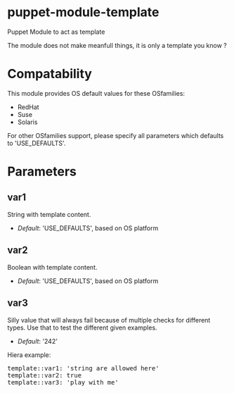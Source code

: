 puppet-module-template
======================

Puppet Module to act as template

The module does not make meanfull things, it is only a template you know ?

# Compatability #

This module provides OS default values for these OSfamilies:

 * RedHat
 * Suse
 * Solaris

For other OSfamilies support, please specify all parameters which defaults to 'USE_DEFAULTS'.


# Parameters #

var1
----
String with template content.

- *Default*: 'USE_DEFAULTS', based on OS platform


var2
----
Boolean with template content.

- *Default*: 'USE_DEFAULTS', based on OS platform


var3
----
Silly value that will always fail because of multiple checks for different types.
Use that to test the different given examples.

- *Default*: '242'


Hiera example:
<pre>
template::var1: 'string are allowed here'
template::var2: true
template::var3: 'play with me'
</pre>
